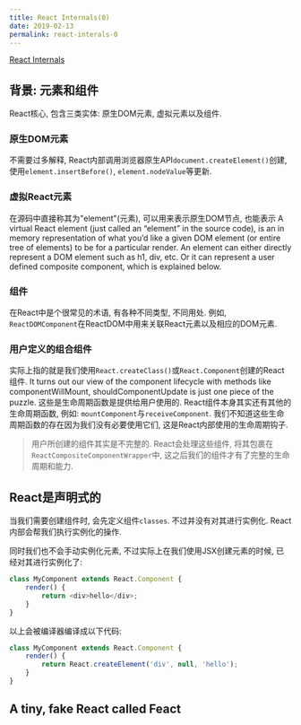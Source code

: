 ```yaml
---
title: React Internals(0)
date: 2019-02-13
permalink: react-interals-0
---
```


[React Internals](https://www.mattgreer.org/articles/react-internals-part-one-basic-rendering/)

## 背景: 元素和组件

React核心, 包含三类实体: 原生DOM元素, 虚拟元素以及组件.

### 原生DOM元素

不需要过多解释, React内部调用浏览器原生API`document.createElement()`创建, 使用`element.insertBefore()`, `element.nodeValue`等更新.

### 虚拟React元素

在源码中直接称其为"element"(元素), 可以用来表示原生DOM节点, 也能表示
A virtual React element (just called an “element” in the source code), is an in memory representation of what you’d like a given DOM element (or entire tree of elements) to be for a particular render. An element can either directly represent a DOM element such as h1, div, etc. Or it can represent a user defined composite component, which is explained below.

### 组件

在React中是个很常见的术语, 有各种不同类型, 不同用处. 例如, `ReactDOMComponent`在ReactDOM中用来关联React元素以及相应的DOM元素. 

### 用户定义的组合组件

实际上指的就是我们使用`React.createClass()`或`React.Component`创建的React组件. It turns out our view of the component lifecycle with methods like componentWillMount, shouldComponentUpdate is just one piece of the puzzle. 这些是生命周期函数是提供给用户使用的. React组件本身其实还有其他的生命周期函数, 例如: `mountComponent`与`receiveComponent`. 我们不知道这些生命周期函数的存在因为我们没有必要使用它们, 这是React内部使用的生命周期钩子.

> 用户所创建的组件其实是不完整的. React会处理这些组件, 将其包裹在 `ReactCompositeComponentWrapper`中, 这之后我们的组件才有了完整的生命周期和能力.

## React是声明式的

当我们需要创建组件时, 会先定义组件`classes`. 不过并没有对其进行实例化. React内部会帮我们执行实例化的操作. 

同时我们也不会手动实例化元素, 不过实际上在我们使用JSX创建元素的时候, 已经对其进行实例化了:

```js
class MyComponent extends React.Component {
    render() {
        return <div>hello</div>;
    }
}
```

以上会被编译器编译成以下代码:

```js
class MyComponent extends React.Component {
    render() {
        return React.createElement('div', null, 'hello');
    }
}
```

## A tiny, fake React called Feact

